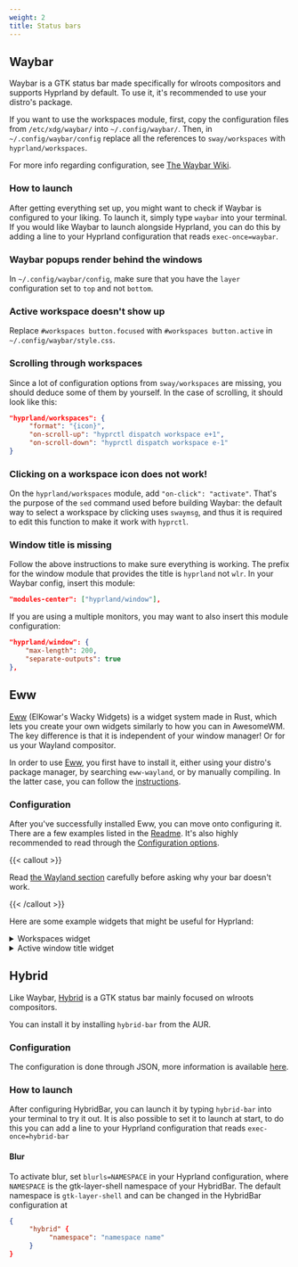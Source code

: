 ```yaml
---
weight: 2
title: Status bars
---
```


## Waybar

Waybar is a GTK status bar made specifically for wlroots compositors and
supports Hyprland by default. To use it, it's recommended to use your distro's
package.

If you want to use the workspaces module, first, copy the configuration files
from `/etc/xdg/waybar/` into `~/.config/waybar/`. Then, in
`~/.config/waybar/config` replace all the references to `sway/workspaces` with
`hyprland/workspaces`.

For more info regarding configuration, see
[The Waybar Wiki](https://github.com/Alexays/Waybar/wiki/Module:-Hyprland).

### How to launch

After getting everything set up, you might want to check if Waybar is configured
to your liking. To launch it, simply type `waybar` into your terminal. If you
would like Waybar to launch alongside Hyprland, you can do this by adding a line
to your Hyprland configuration that reads `exec-once=waybar`.

### Waybar popups render behind the windows

In `~/.config/waybar/config`, make sure that you have the `layer` configuration
set to `top` and not `bottom`.

### Active workspace doesn't show up

Replace `#workspaces button.focused` with `#workspaces button.active` in
`~/.config/waybar/style.css`.

### Scrolling through workspaces

Since a lot of configuration options from `sway/workspaces` are missing,
you should deduce some of them by yourself. In the case of scrolling, it should
look like this:

```json
"hyprland/workspaces": {
     "format": "{icon}",
     "on-scroll-up": "hyprctl dispatch workspace e+1",
     "on-scroll-down": "hyprctl dispatch workspace e-1"
}
```

### Clicking on a workspace icon does not work!

On the `hyprland/workspaces` module, add `"on-click": "activate"`. That's the
purpose of the `sed` command used before building Waybar: the default way to
select a workspace by clicking uses `swaymsg`, and thus it is required
to edit this function to make it work with `hyprctl`.

### Window title is missing

Follow the above instructions to make sure everything is working. The prefix for
the window module that provides the title is `hyprland` not `wlr`. In your
Waybar config, insert this module:

```json
"modules-center": ["hyprland/window"],
```

If you are using a multiple monitors, you may want to also insert this module
configuration:

```json
"hyprland/window": {
    "max-length": 200,
    "separate-outputs": true
},
```

## Eww

[Eww](https://github.com/elkowar/eww) (ElKowar's Wacky Widgets) is a widget system made in Rust, which lets you
create your own widgets similarly to how you can in AwesomeWM. The key difference
is that it is independent of your window manager! Or for us your Wayland compositor.

In order to use [Eww](https://github.com/elkowar/eww), you first have to install
it, either using your distro's package manager, by searching `eww-wayland`, or
by manually compiling. In the latter case, you can follow the
[instructions](https://elkowar.github.io/eww).

### Configuration

After you've successfully installed Eww, you can move onto configuring it. There
are a few examples listed in the [Readme](https://github.com/elkowar/eww). It's
also highly recommended to read through the
[Configuration options](https://elkowar.github.io/eww/configuration.html).

{{< callout >}}

Read
[the Wayland section](https://elkowar.github.io/eww/configuration.html#wayland)
carefully before asking why your bar doesn't work.

{{< /callout >}}

Here are some example widgets that might be useful for Hyprland:

<details>
<summary>Workspaces widget</summary>

This widget displays a list of workspaces 1-10. Each workspace can be clicked on
to jump to it, and scrolling over the widget cycles through them. It supports
different styles for the current workspace, occupied workspaces, and empty
workspaces. It requires [bash](https://linux.die.net/man/1/bash),
[awk](https://linux.die.net/man/1/awk),
[stdbuf](https://linux.die.net/man/1/stdbuf),
[grep](https://linux.die.net/man/1/grep),
[seq](https://linux.die.net/man/1/seq),
[socat](https://linux.die.net/man/1/socat),
[jq](https://stedolan.github.io/jq/), and [Python 3](https://www.python.org/).

#### `~/.config/eww.yuck`

```lisp
...
(deflisten workspaces :initial "[]" "bash ~/.config/eww/scripts/get-workspaces")
(deflisten current_workspace :initial "1" "bash ~/.config/eww/scripts/get-active-workspace")
(defwidget workspaces []
  (eventbox :onscroll "bash ~/.config/eww/scripts/change-active-workspace {} ${current_workspace}" :class "workspaces-widget"
    (box :space-evenly true
      (label :text "${workspaces}${current_workspace}" :visible false)
      (for workspace in workspaces
        (eventbox :onclick "hyprctl dispatch workspace ${workspace.id}"
          (box :class "workspace-entry ${workspace.id == current_workspace ? "current" : ""} ${workspace.windows > 0 ? "occupied" : "empty"}"
            (label :text "${workspace.id}")
            )
          )
        )
      )
    )
  )
...
```

#### `~/.config/eww/scripts/change-active-workspace`

```sh
#!/usr/bin/env bash
function clamp {
	min=$1
	max=$2
	val=$3
	python -c "print(max($min, min($val, $max)))"
}

direction=$1
current=$2
if test "$direction" = "down"
then
	target=$(clamp 1 10 $(($current+1)))
	echo "jumping to $target"
	hyprctl dispatch workspace $target
elif test "$direction" = "up"
then
	target=$(clamp 1 10 $(($current-1)))
	echo "jumping to $target"
	hyprctl dispatch workspace $target
fi
```

#### `~/.config/eww/scripts/get-active-workspace`

```sh
#!/usr/bin/env bash

hyprctl monitors -j | jq '.[] | select(.focused) | .activeWorkspace.id'

socat -u UNIX-CONNECT:$XDG_RUNTIME_DIR/hypr/$HYPRLAND_INSTANCE_SIGNATURE/.socket2.sock - |
  stdbuf -o0 awk -F '>>|,' -e '/^workspace>>/ {print $2}' -e '/^focusedmon>>/ {print $3}'
```

#### `~/.config/eww/scripts/get-workspaces`

```sh
#!/usr/bin/env bash

spaces (){
	WORKSPACE_WINDOWS=$(hyprctl workspaces -j | jq 'map({key: .id | tostring, value: .windows}) | from_entries')
	seq 1 10 | jq --argjson windows "${WORKSPACE_WINDOWS}" --slurp -Mc 'map(tostring) | map({id: ., windows: ($windows[.]//0)})'
}

spaces
socat -u UNIX-CONNECT:$XDG_RUNTIME_DIR/hypr/$HYPRLAND_INSTANCE_SIGNATURE/.socket2.sock - | while read -r line; do
	spaces
done
```

</details>

<details>
<summary>Active window title widget</summary>

This widget simply displays the title of the active window. It requires
[awk](https://linux.die.net/man/1/awk),
[stdbuf](https://linux.die.net/man/1/stdbuf),
[socat](https://linux.die.net/man/1/socat), and
[jq](https://stedolan.github.io/jq/).

#### `~/.config/eww/eww.yuck`

```lisp
...
(deflisten window :initial "..." "sh ~/.config/eww/scripts/get-window-title")
(defwidget window_w []
  (box
    (label :text "${window}"
    )
  )
...
```

#### `~/.config/eww/scripts/get-window-title`

```sh
#!/bin/sh
hyprctl activewindow -j | jq --raw-output .title
socat -u UNIX-CONNECT:$XDG_RUNTIME_DIR/hypr/$HYPRLAND_INSTANCE_SIGNATURE/.socket2.sock - | stdbuf -o0 awk -F '>>|,' '/^activewindow>>/{print $3}'
```

</details>

## Hybrid

Like Waybar, [Hybrid](https://github.com/vars1ty/HybridBar) is a GTK status bar
mainly focused on wlroots compositors.

You can install it by installing `hybrid-bar` from the AUR.

### Configuration

The configuration is done through JSON, more information is available
[here](https://github.com/vars1ty/HybridBar).

### How to launch

After configuring HybridBar, you can launch it by typing `hybrid-bar` into your
terminal to try it out. It is also possible to set it to launch at start, to do
this you can add a line to your Hyprland configuration that reads
`exec-once=hybrid-bar`

#### Blur

To activate blur, set `blurls=NAMESPACE` in your Hyprland configuration, where
`NAMESPACE` is the gtk-layer-shell namespace of your HybridBar. The default
namespace is `gtk-layer-shell` and can be changed in the HybridBar configuration
at

```json
{
     "hybrid" {
          "namespace": "namespace name"
     }
}
```
